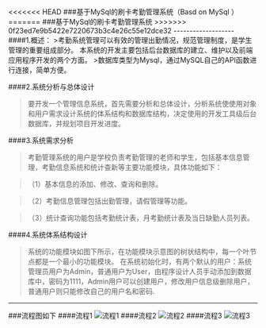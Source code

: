 <UTF-8>
<<<<<<< HEAD
###基于MySql的刷卡考勤管理系统（Basd on MySql ）
=======
###基于MySql的刷卡考勤管理系统
>>>>>>> 0f23ed7e9b5422e7220673b3c4e26c55e12dce32
-------------------
####1.概述：
>考勤系统管理可以有效的管理出勤情况，规范管理制度，是学生管理的重要组成部分。
本系统的开发主要包括后台数据库的建立、维护以及前端应用程序开发的两个方面。
>数据库类型为Mysql，通过MySQL自己的API函数进行连接，简单方便。




####2.系统分析与总体设计
>要开发一个管理信息系统，首先需要分析和总体设计，分析系统使使用对象和用户需求设计系统的体系结构和数据库结构，决定使用的开发工具级后台数据库，并规划项目开发进度。

####3.系统需求分析
>考勤管理系统的用户是学校负责考勤管理的老师和学生，包括基本信息管理，考勤信息系统和统计查新等主要功能模块，具体功能如下：

>（1）基本信息的添加、修改、查询和删除。

>（2）考勤信息管理包括出勤管理，请假管理等功能。

>（3）统计查询功能包括考勤统计表，月考勤统计表及当日缺勤人员列表。

####4.系统体系结构设计
>系统的功能模块如图下所示，在功能模块示意图的树状结构中，每一个叶节点都是一个最小的功能模块。
在系统初始化时，有两个默认的用户：系统管理员用户为Admin，普通用户为User，由程序设计人员手动添加到数据库中，密码为1111，Admin用户可以创建用户，修改用户信息级删除用户，普通用户则只能修改自己的用户名和密码.

---------------------------------------------------------------------------------

###流程图如下
####流程1
![流程1](http://i.imgur.com/W8GKShz.gif)
####流程2
![流程2](http://i.imgur.com/SEDx92v.gif)
####流程3
![流程3](http://i.imgur.com/iFJ41KU.png)


